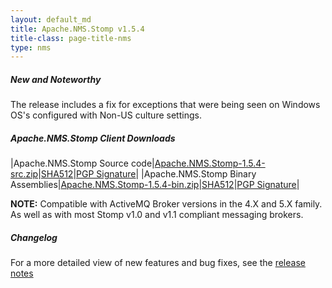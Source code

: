 ```yaml
---
layout: default_md
title: Apache.NMS.Stomp v1.5.4 
title-class: page-title-nms
type: nms
---
```


##### New and Noteworthy

The release includes a fix for exceptions that were being seen on Windows OS's configured with Non-US culture settings.

##### Apache.NMS.Stomp Client Downloads

|Apache.NMS.Stomp Source code|[Apache.NMS.Stomp-1.5.4-src.zip](https://archive.apache.org/dist/activemq/apache-nms/1.5.0/Apache.NMS.Stomp-1.5.4-src.zip)|[SHA512](https://archive.apache.org/dist/activemq/apache-nms/1.5.0/Apache.NMS.Stomp-1.5.4-src.zip.sha512)|[PGP Signature](https://archive.apache.org/dist/activemq/apache-nms/1.5.0/Apache.NMS.Stomp-1.5.4-src.zip.asc)|
|Apache.NMS.Stomp Binary Assemblies|[Apache.NMS.Stomp-1.5.4-bin.zip](https://archive.apache.org/dist/activemq/apache-nms/1.5.0/Apache.NMS.Stomp-1.5.4-bin.zip)|[SHA512](https://archive.apache.org/dist/activemq/apache-nms/1.5.0/Apache.NMS.Stomp-1.5.4-bin.zip.sha512)|[PGP Signature](https://archive.apache.org/dist/activemq/apache-nms/1.5.0/Apache.NMS.Stomp-1.5.4-bin.zip.asc)|

**NOTE:** Compatible with ActiveMQ Broker versions in the 4.X and 5.X family. As well as with most Stomp v1.0 and v1.1 compliant messaging brokers.

##### Changelog

For a more detailed view of new features and bug fixes, see the [release notes](https://issues.apache.org/jira/secure/ReleaseNote.jspa?projectId=12311201&version=12319545)


